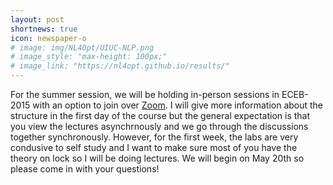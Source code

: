 ```yaml
---
layout: post
shortnews: true
icon: newspaper-o
# image: img/NL4Opt/UIUC-NLP.png
# image_style: "max-height: 100px;"
# image_link: "https://nl4opt.github.io/results/"
---
```


For the summer session, we will be holding in-person sessions in ECEB-2015 with an option to join over [Zoom](https://illinois.zoom.us/j/82104976464?pwd=3X2ZvkEa3Qh6gLXX5fa0pBn6EG9mlW.1). I will give more information about the structure in the first day of the course but the general expectation is that you view the lectures asynchrnously and we go through the discussions together synchronously. However, for the first week, the labs are very condusive to self study and I want to make sure most of you have the theory on lock so I will be doing lectures. We will begin on May 20th so please come in with your questions!